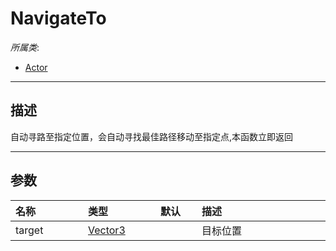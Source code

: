 # NavigateTo

*所属类*:
* [Actor](/Api/Classes/Role/Actor.md)
------------------------------------------------------------------------------------------
## 描述

自动寻路至指定位置，会自动寻找最佳路径移动至指定点,本函数立即返回

------------------------------------------------------------------------------------------
## 参数

|<div style="width:100px">名称</div>|<div style="width:100px">类型</div>|<div style="width:50px">默认</div>|<div style="width:350px">描述</div>|
|:---|:---|:---|:---|
|target|[Vector3](/Api/DataType/Vector3.md)||目标位置|
